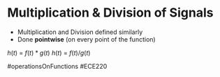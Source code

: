 # Multiplication & Division of Signals
- Multiplication and Division defined similarly
- Done **pointwise** (on every point of the function)

$h(t)$ = $f(t)*g(t)$
$h(t)$ = $f(t)/g(t)$

#operationsOnFunctions #ECE220 